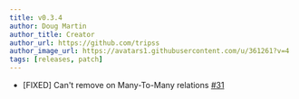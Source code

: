 ```yaml
---
title: v0.3.4
author: Doug Martin
author_title: Creator
author_url: https://github.com/tripss
author_image_url: https://avatars1.githubusercontent.com/u/361261?v=4
tags: [releases, patch]
---
```


- [FIXED] Can't remove on Many-To-Many relations [#31](https://github.com/La-patate-du-coin/nestjs-query/issues/31)
